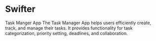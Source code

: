 # Swifter
Task Manger App
The Task Manager App helps users efficiently create, track, and manage their tasks. It provides functionality for task categorization, priority setting, deadlines, and collaboration.
